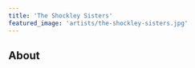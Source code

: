 ```yaml
---
title: 'The Shockley Sisters'
featured_image: 'artists/the-shockley-sisters.jpg'
---
```


## About


